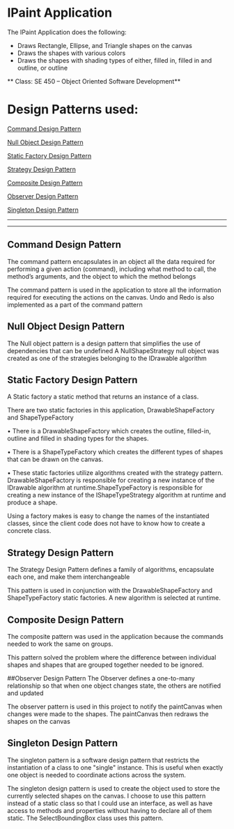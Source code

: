 # IPaint Application

The IPaint Application does the following:

- Draws Rectangle, Ellipse, and Triangle shapes on the canvas
- Draws the shapes with various colors
- Draws the shapes with shading types of either, filled in, filled in and outline, or outline

** Class: SE 450 – Object Oriented Software Development**

# Design Patterns used:
[Command Design Pattern](#cmmand)

[Null Object Design Pattern](#n-obj)

[Static Factory Design Pattern](#s-fact)

[Strategy Design Pattern](#strat)

[Composite Design Pattern](#compos)

[Observer Design Pattern](#obser)

[Singleton Design Pattern](#sngl)


---

---

<a name="cmmand"/> 

## Command Design Pattern

The command pattern encapsulates in an object all the data required for performing a given action (command), including what method to call, the method’s arguments, and the object to which the method belongs

The command pattern is used in the application to store all the information required for executing the actions on the canvas. Undo and Redo is also implemented as a part of the command pattern

<a name="n-obj"/>

## Null Object Design Pattern

The Null object pattern is a design pattern that simplifies the use of dependencies that can be undefined
A NullShapeStrategy null object was created as one of the strategies belonging to the IDrawable algorithm

<a name="s-fact"/>

## Static Factory Design Pattern

A Static factory a static method that returns an instance of a class.

There are two static factories in this application, DrawableShapeFactory and ShapeTypeFactory

• There is a DrawableShapeFactory which creates the outline, filled-in, outline and filled in shading types for the shapes.

• There is a ShapeTypeFactory which creates the different types of shapes that can be drawn on the canvas.

• These static factories utilize algorithms created with the strategy pattern. DrawableShapeFactory is responsible for creating a new instance of the IDrawable algorithm at runtime.ShapeTypeFactory is responsible for creating a new instance of the IShapeTypeStrategy algorithm at runtime and produce a shape.

Using a factory makes is easy to change the names of the instantiated classes, since the client code does not have to know how to create a concrete class.

<a name="strat"/>

## Strategy Design Pattern

The Strategy Design Pattern defines a family of algorithms, encapsulate each one, and make them interchangeable

This pattern is used in conjunction with the DrawableShapeFactory and ShapeTypeFactory static factories. A new algorithm is selected at runtime.

<a name="compos"/>

## Composite Design Pattern

The composite pattern was used in the application because the commands needed to work the same on groups.

This pattern solved the problem where the difference between individual shapes and shapes that are grouped together needed to be ignored.

##Observer Design Pattern
The Observer defines a one-to-many relationship so that when one object changes state, the others are notified and updated

The observer pattern is used in this project to notify the paintCanvas when changes were made to the shapes. The paintCanvas then redraws the shapes on the canvas

<a name="sngl"/>

## Singleton Design Pattern

The singleton pattern is a software design pattern that restricts the instantiation of a class to one "single" instance. This is useful when exactly one object is needed to coordinate actions across the system.

The singleton design pattern is used to create the object used to store the currently selected shapes on the canvas. I choose to use this pattern instead of a static class so that I could use an interface, as well as have access to methods and properties without having to declare all of them static. The SelectBoundingBox class uses this pattern.
